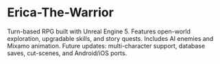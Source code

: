 # Erica-The-Warrior
Turn-based RPG built with Unreal Engine 5. Features open-world exploration, upgradable skills, and story quests. Includes AI enemies and Mixamo animation. Future updates: multi-character support, database saves, cut-scenes, and Android/iOS ports.
